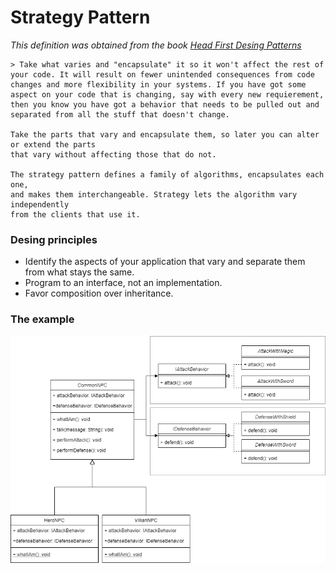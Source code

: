 # Strategy Pattern

*This definition was obtained from the book [Head First Desing Patterns](https://www.amazon.com/-/es/Eric-Freeman/dp/0596007124)*

```
> Take what varies and "encapsulate" it so it won't affect the rest of your code. It will result on fewer unintended consequences from code changes and more flexibility in your systems. If you have got some aspect on your code that is changing, say with every new requierement, then you know you have got a behavior that needs to be pulled out and separated from all the stuff that doesn't change.

Take the parts that vary and encapsulate them, so later you can alter or extend the parts
that vary without affecting those that do not.

The strategy pattern defines a family of algorithms, encapsulates each one,
and makes them interchangeable. Strategy lets the algorithm vary independently
from the clients that use it.
```
 


### Desing principles
* Identify the aspects of your application that vary and separate them from what stays the same.
* Program to an interface, not an implementation.
* Favor composition over inheritance.


### The example

![Hero/Villian example](example-strategy-pattern.png)

